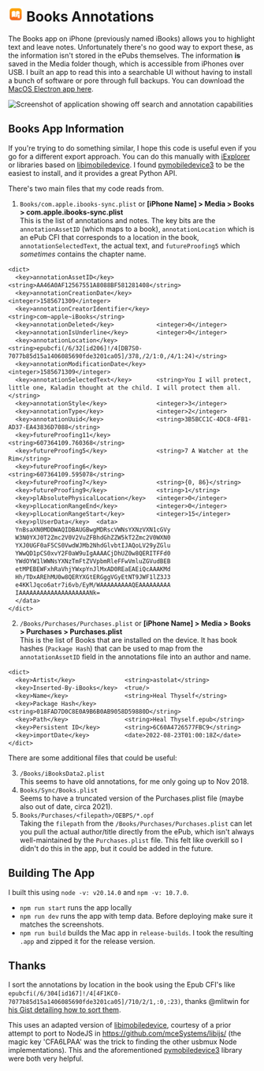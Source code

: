 # <img src="/assets/icon.png?raw=true" width="30" alt="Logo"/> Books Annotations

The Books app on iPhone (previously named iBooks) allows you to highlight text and leave notes. Unfortunately there's no good way to export these, as the information isn't stored in the ePubs themselves. The information <b>is</b> saved in the Media folder though, which is accessible from iPhones over USB. I built an app to read this into a searchable UI without having to install a bunch of software or pore through full backups. You can download the [MacOS Electron app here](https://github.com/dado3212/books-annotations/releases/latest).

<img width="1112" alt="Screenshot of application showing off search and annotation capabilities" src="https://github.com/dado3212/books-annotations/assets/8919256/e140e913-c28f-45b7-b90b-541804f3acb7">

## Books App Information

If you're trying to do something similar, I hope this code is useful even if you go for a different export approach. You can do this manually with [iExplorer]( https://macroplant.com/iexplorer/download/mac/complete/4.6.0) or libraries based on [libimobiledevice](https://libimobiledevice.org/). I found [pymobiledevice3](https://github.com/doronz88/pymobiledevice3) to be the easiest to install, and it provides a great Python API.

There's two main files that my code reads from.
1. `Books/com.apple.ibooks-sync.plist` or **[iPhone Name] > Media > Books > com.apple.ibooks-sync.plist**  
This is the list of annotations and notes. The key bits are the `annotationAssetID` (which maps to a book), `annotationLocation` which is an ePub CFI that corresponds to a location in the book, `annotationSelectedText`, the actual text, and `futureProofing5` which *sometimes* contains the chapter name.

```
<dict>
  <key>annotationAssetID</key>            <string>AA46A0AF12567551A8088BF581281408</string>
  <key>annotationCreationDate</key>       <integer>1585671309</integer>
  <key>annotationCreatorIdentifier</key>  <string>com~apple~iBooks</string>
  <key>annotationDeleted</key>            <integer>0</integer>
  <key>annotationIsUnderline</key>        <integer>0</integer>
  <key>annotationLocation</key>           <string>epubcfi(/6/32[id206]!/4[DB7S0-7077b85d15a1406085690fde3201ca05]/378,/2/1:0,/4/1:24)</string>
  <key>annotationModificationDate</key>   <integer>1585671309</integer>
  <key>annotationSelectedText</key>       <string>You I will protect, little one, Kaladin thought at the child. I will protect them all.</string>
  <key>annotationStyle</key>              <integer>3</integer>
  <key>annotationType</key>               <integer>2</integer>
  <key>annotationUuid</key>               <string>3B5BCC1C-4DC8-4FB1-AD37-EA43836D7088</string>
  <key>futureProofing11</key>             <string>607364109.760368</string>
  <key>futureProofing5</key>              <string>7 A Watcher at the Rim</string>
  <key>futureProofing6</key>              <string>607364109.595078</string>
  <key>futureProofing7</key>              <string>{0, 86}</string>
  <key>futureProofing9</key>              <string>1</string>
  <key>plAbsolutePhysicalLocation</key>   <integer>0</integer>
  <key>plLocationRangeEnd</key>           <integer>0</integer>
  <key>plLocationRangeStart</key>         <integer>15</integer>
  <key>plUserData</key>  <data>
  YnBsaXN0MDDWAQIDBAUGBwgMDRscVWNsYXNzVXN1cGVy
  W3N0YXJ0T2Zmc2V0V2VuZFBhdGhZZW5kT2Zmc2V0WXN0
  YXJ0UGF0aF5CS0VwdWJMb2NhdGlvbtIJAQoLV29yZGlu
  YWwQD1pCS0xvY2F0aW9uIgAAAACjDhUZ0w8QERITFFd0
  YWdOYW1lWWNsYXNzTmFtZVVpbmRleFFwVmluZGVudBEB
  etMPEBEWFxhRaVhjYWxpYnJlMxAD0REaEAEiQcAAAKMd
  Hh/TDxAREhMU0w8QERYXGtERGggVGyEtNT9JWF1lZ3J3
  e4KKlJqco6atr7i6vb/EyM/WAAAAAAAAAQEAAAAAAAAA
  IAAAAAAAAAAAAAAAAAAAANk=
  </data>
</dict>
```
2. `/Books/Purchases/Purchases.plist` or **[iPhone Name] > Media > Books > Purchases > Purchases.plist**  
This is the list of Books that are installed on the device. It has book hashes (`Package Hash`) that can be used to map from the `annotationAssetID` field in the annotations file into an author and name. 
```
<dict>
  <key>Artist</key>              <string>astolat</string>
  <key>Inserted-By-iBooks</key>  <true/>
  <key>Name</key>                <string>Heal Thyself</string>
  <key>Package Hash</key>        <string>018FAD7D0C8E0A9B6B0AB9058D59880D</string>
  <key>Path</key>                <string>Heal Thyself.epub</string>
  <key>Persistent ID</key>       <string>6C60A4726577FBC9</string>
  <key>importDate</key>          <date>2022-08-23T01:00:18Z</date>
</dict>
```

There are some additional files that could be useful:

3. `/Books/iBooksData2.plist`  
This seems to have old annotations, for me only going up to Nov 2018.
4. `Books/Sync/Books.plist`  
Seems to have a truncated version of the Purchases.plist file (maybe also out of date, circa 2021).
5. `Books/Purchases/<filepath>/OEBPS/*.opf`  
Taking the `filepath` from the `/Books/Purchases/Purchases.plist` can let you pull the actual author/title directly from the ePub, which isn't always well-maintained by the `Purchases.plist` file. This felt like overkill so I didn't do this in the app, but it could be added in the future.

## Building The App
I built this using `node -v: v20.14.0` and `npm -v: 10.7.0`.

* `npm run start` runs the app locally
* `npm run dev` runs the app with temp data. Before deploying make sure it matches the screenshots.
* `npm run build` builds the Mac app in `release-builds`. I took the resulting `.app` and zipped it for the release version.

## Thanks

I sort the annotations by location in the book using the Epub CFI's like `epubcfi(/6/304[id167]!/4[4F1KC0-7077b85d15a1406085690fde3201ca05]/710/2/1,:0,:23)`, thanks @mlitwin for   [his Gist detailing how to sort them](https://gist.github.com/mlitwin/1a5471ae2897c360914247bc8db6b57a).

This uses an adapted version of [libimobiledevice](https://libimobiledevice.org/), courtesy of a prior attempt to port to NodeJS in https://github.com/mceSystems/libijs/ (the magic key 'CFA6LPAA' was the trick to finding the other usbmux Node implementations). This and the aforementioned [pymobiledevice3](https://github.com/doronz88/pymobiledevice3) library were both very helpful.
